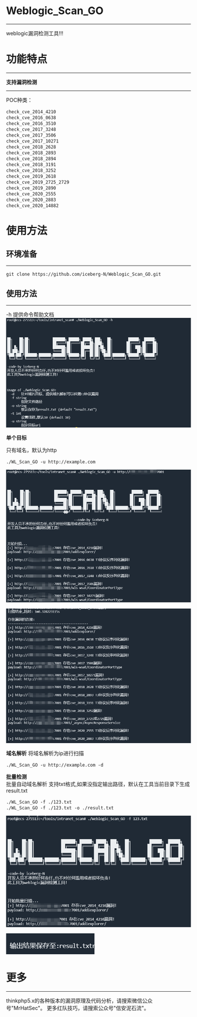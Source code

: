 # Weblogic_Scan_GO

----
weblogic漏洞检测工具!!!


# 功能特点
***
**支持漏洞检测**
***
POC种类：
```
check_cve_2014_4210
check_cve_2016_0638
check_cve_2016_3510
check_cve_2017_3248
check_cve_2017_3506
check_cve_2017_10271
check_cve_2018_2628
check_cve_2018_2893
check_cve_2018_2894
check_cve_2018_3191
check_cve_2018_3252
check_cve_2019_2618
check_cve_2019_2725_2729
check_cve_2019_2890
check_cve_2020_2555
check_cve_2020_2883
check_cve_2020_14882
```

# 使用方法

## 环境准备
***
```
git clone https://github.com/iceberg-N/Weblogic_Scan_GO.git
```

## 使用方法
***
-h 提供命令帮助文档
![WL_Scan_GO-1.png](./images/1.png)

**单个目标**

只有域名，默认为http
```
./WL_Scan_GO -u http://example.com
```

![WL_Scan_GO-2.png](./images/2.png)

![WL_Scan_GO-3.png](./images/3.png)

**域名解析**
将域名解析为ip进行扫描
```
./WL_Scan_GO -u http://example.com -d
```

**批量检测**   
批量自动域名解析
支持txt格式,如果没指定输出路径，默认在工具当前目录下生成result.txt
```
./WL_Scan_GO -f ./123.txt
./WL_Scan_GO -f ./123.txt -o ./result.txt
```

![WL_Scan_GO-4.png](./images/4.png)

![WL_Scan_GO-5.png](./images/5.png)


# 更多
***
thinkphp5.x的各种版本的漏洞原理及代码分析，请搜索微信公众号"MrHatSec"。
更多红队技巧，请搜索公众号"信安泥石流"。
